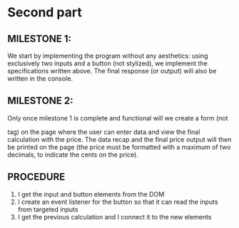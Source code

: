 # Second part

## MILESTONE 1:

We start by implementing the program without any aesthetics: using exclusively two inputs and a button (not stylized), we implement the specifications written above. The final response (or output) will also be written in the console.

## MILESTONE 2:

Only once milestone 1 is complete and functional will we create a form (not <form> tag) on ​​the page where the user can enter data and view the final calculation with the price.
The data recap and the final price output will then be printed on the page (the price must be formatted with a maximum of two decimals, to indicate the cents on the price).

## PROCEDURE

1. I get the input and button elements from the DOM
2. I create an event listener for the button so that it can read the inputs from targeted inputs
3. I get the previous calculation and I connect it to the new elements
